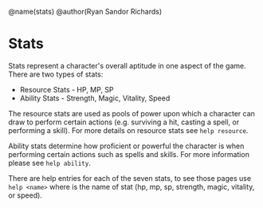 @name(stats)
@author(Ryan Sandor Richards)

# Stats
Stats represent a character's overall aptitude in one aspect of the game. There
are two types of stats:

* Resource Stats - HP, MP, SP
* Ability Stats - Strength, Magic, Vitality, Speed

The resource stats are used as pools of power upon which a character can draw
to perform certain actions (e.g. surviving a hit, casting a spell, or performing
a skill). For more details on resource stats see `help resource`.

Ability stats determine how proficient or powerful the character is when
performing certain actions such as spells and skills. For more information
please see `help ability`.

There are help entries for each of the seven stats, to see those pages use
`help <name>` where <name> is the name of stat (hp, mp, sp, strength, magic,
vitality, or speed).
